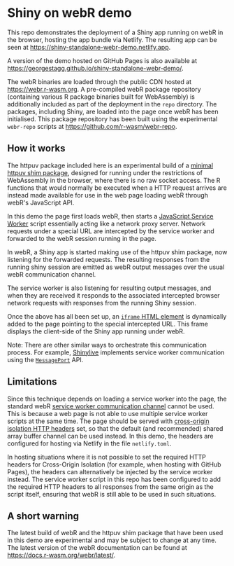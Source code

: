 # Shiny on webR demo

This repo demonstrates the deployment of a Shiny app running on webR in the browser, hosting the app bundle via Netlify. The resulting app can be seen at https://shiny-standalone-webr-demo.netlify.app.

A version of the demo hosted on GitHub Pages is also available at https://georgestagg.github.io/shiny-standalone-webr-demo/.

The webR binaries are loaded through the public CDN hosted at https://webr.r-wasm.org. A pre-compiled webR package repository (containing various R package binaries built for WebAssembly) is additionally included as part of the deployment in the `repo` directory. The packages, including Shiny, are loaded into the page once webR has been initialised. This package repository has been built using the experimental `webr-repo` scripts at https://github.com/r-wasm/webr-repo.

## How it works

The httpuv package included here is an experimental build of a [minimal httpuv shim package](https://github.com/r-wasm/httpuv), designed for running under the restrictions of WebAssembly in the browser, where there is no raw socket access. The R functions that would normally be executed when a HTTP request arrives are instead made available for use in the web page loading webR through webR's JavaScript API.

In this demo the page first loads webR, then starts a [JavaScript Service Worker](https://developer.mozilla.org/en-US/docs/Web/API/Service_Worker_API) script essentially acting like a network proxy server. Network requests under a special URL are intercepted by the service worker and forwarded to the webR session running in the page.

In webR, a Shiny app is started making use of the httpuv shim package, now listening for the forwarded requests. The resulting responses from the running shiny session are emitted as webR output messages over the usual webR communication channel.

The service worker is also listening for resulting output messages, and when they are received it responds to the associated intercepted browser network requests with responses from the running Shiny session.

Once the above has all been set up, an [`iframe` HTML element](https://developer.mozilla.org/en-US/docs/Web/HTML/Element/iframe) is dynamically added to the page pointing to the special intercepted URL. This frame displays the client-side of the Shiny app running under webR.

Note: There are other similar ways to orchestrate this communication process. For example, [Shinylive](https://github.com/rstudio/shinylive) implements service worker communication using the [`MessagePort`](https://developer.mozilla.org/en-US/docs/Web/API/MessagePort) API.

## Limitations

Since this technique depends on loading a service worker into the page, the standard webR [service worker communication channel](https://docs.r-wasm.org/webr/latest/communication.html) cannot be used. This is because a web page is not able to use multiple service worker scripts at the same time. The page should be served with [cross-origin isolation HTTP headers](https://docs.r-wasm.org/webr/latest/serving.html) set, so that the default (and recommended) shared array buffer channel can be used instead. In this demo, the headers are configured for hosting via Netlify in the file `netlify.toml`.

In hosting situations where it is not possible to set the required HTTP headers for Cross-Origin Isolation (for example, when hosting with GitHub Pages), the headers can alternatively be injected by the service worker instead. The service worker script in this repo has been configured to add the required HTTP headers to all responses from the same origin as the script itself, ensuring that webR is still able to be used in such situations.

## A short warning

The latest build of webR and the httpuv shim package that have been used in this demo are experimental and may be subject to change at any time. The latest version of the webR documentation can be found at https://docs.r-wasm.org/webr/latest/.
